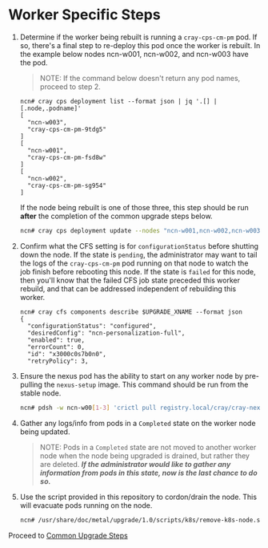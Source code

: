 # Worker Specific Steps

1. Determine if the worker being rebuilt is running a `cray-cps-cm-pm` pod.  If so, there's a final step to re-deploy
   this pod once the worker is rebuilt. In the example below nodes ncn-w001, ncn-w002, and ncn-w003 have the pod.

   > NOTE: If the command below doesn't return any pod names, proceed to step 2.

    ```text
    ncn# cray cps deployment list --format json | jq '.[] | [.node,.podname]'
    [
      "ncn-w003",
      "cray-cps-cm-pm-9tdg5"
    ]
    [
      "ncn-w001",
      "cray-cps-cm-pm-fsd8w"
    ]
    [
      "ncn-w002",
      "cray-cps-cm-pm-sg954"
    ]
    ```

    If the node being rebuilt is one of those three, this step should be run **after** the completion of the common
   upgrade steps below.

    ```bash
    ncn# cray cps deployment update --nodes "ncn-w001,ncn-w002,ncn-w003"
    ```

2. Confirm what the CFS setting is for `configurationStatus` before shutting down the node. If the state is `pending`,
   the administrator may want to tail the logs of the `cray-cps-cm-pm` pod running on that node to watch the job finish
   before rebooting this node.  If the state is `failed` for this node, then you'll know that the failed CFS job state
   preceded this worker rebuild, and that can be addressed independent of rebuilding this worker.

   ```text
   ncn# cray cfs components describe $UPGRADE_XNAME --format json
   {
     "configurationStatus": "configured",
     "desiredConfig": "ncn-personalization-full",
     "enabled": true,
     "errorCount": 0,
     "id": "x3000c0s7b0n0",
     "retryPolicy": 3,
    ```

3. Ensure the nexus pod has the ability to start on any worker node by pre-pulling the `nexus-setup` image.  This command should be run from the stable node.

   ```bash
   ncn# pdsh -w ncn-w00[1-3] 'crictl pull registry.local/cray/cray-nexus-setup:0.3.2'
   ```

4. Gather any logs/info from pods in a `Completed` state on the worker node being updated.

   > NOTE: Pods in a `Completed` state are not moved to another worker node when the node being upgraded is drained, but rather they are deleted.  ***If the administrator would like to gather any information from pods in this state, now is the last chance to do so.***

5. Use the script provided in this repository to cordon/drain the node.  This will evacuate pods running on the node.

   ```bash
   ncn# /usr/share/doc/metal/upgrade/1.0/scripts/k8s/remove-k8s-node.sh $UPGRADE_NCN
   ```

Proceed to [Common Upgrade Steps](../common/upgrade-steps.md)
